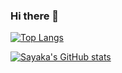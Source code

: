 ### Hi there 👋
[![Top Langs](https://github-readme-stats.vercel.app/api/top-langs/?username=Sayaka17
)](https://github.com/anuraghazra/github-readme-stats)

[![Sayaka's GitHub stats](https://github-readme-stats.vercel.app/api?username=Sayaka17
)](https://github.com/anuraghazra/github-readme-stats)
